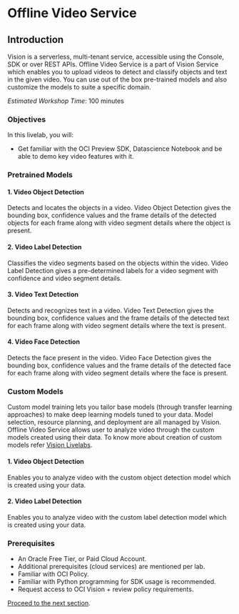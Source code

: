# Offline Video Service

## Introduction

Vision is a serverless, multi-tenant service, accessible using the Console, SDK or over REST APIs. 
Offline Video Service is a part of Vision Service which enables you to upload videos to detect and classify objects and text in the given video. You can use out of the box pre-trained models and also customize the models to suite a specific domain.

*Estimated Workshop Time*: 100 minutes

### Objectives

In this livelab, you will:

* Get familiar with the OCI Preview SDK, Datascience Notebook and be able to demo key video features with it.

### Pretrained Models

#### 1. Video Object Detection 
Detects and locates the objects in a video. Video Object Detection gives the bounding box, confidence values and the frame details of the detected objects for each frame along with video segment details where the object is present.
#### 2. Video Label Detection
Classifies the video segments based on the objects within the video. Video Label Detection gives a pre-determined labels for a video segment with confidence and video segment details.
#### 3. Video Text Detection
Detects and recognizes text in a video. Video Text Detection gives the bounding box, confidence values and the frame details of the detected text for each frame along with video segment details where the text is present.
#### 4. Video Face Detection
Detects the face present in the video. Video Face Detection gives the bounding box, confidence values and the frame details of the detected face for each frame along with video segment details where the face is present.

### Custom Models
Custom model training lets you tailor base models (through transfer learning approaches) to make deep learning models tuned to your data. Model selection, resource planning, and deployment are all managed by Vision. Offline Video Service allows user to analyze video through the custom models created using their data. To know more about creation of custom models refer [Vision Livelabs](https://apexapps.oracle.com/pls/apex/r/dbpm/livelabs/run-workshop?p210_wid=931&p210_wec=&session=106686822193156).

#### 1. Video Object Detection 
Enables you to analyze video with the custom object detection model which is created using your data.

#### 2. Video Label Detection
Enables you to analyze video with the custom label detection model which is created using your data.


### Prerequisites
* An Oracle Free Tier, or Paid Cloud Account.
* Additional prerequisites (cloud services) are mentioned per lab.
* Familiar with OCI Policy.
* Familiar with Python programming for SDK usage is recommended.
* Request access to OCI Vision + review policy requirements.


[Proceed to the next section](#next).